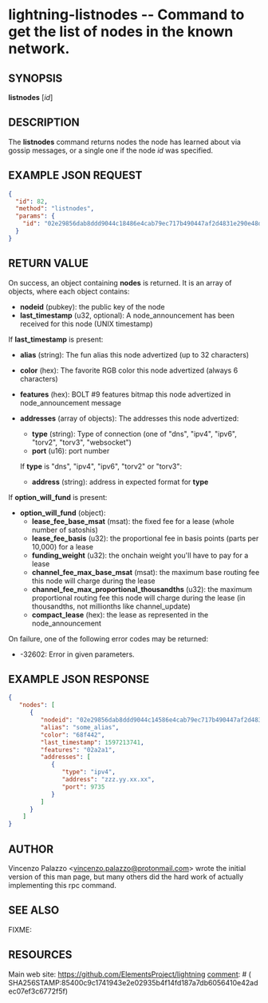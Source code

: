 lightning-listnodes -- Command to get the list of nodes in the known network.
============================================================

SYNOPSIS
--------

**listnodes** [*id*]

DESCRIPTION
-----------

The **listnodes** command returns nodes the node has learned about via gossip messages, or a single one if the node *id* was specified.

EXAMPLE JSON REQUEST
------------
```json
{
  "id": 82,
  "method": "listnodes",
  "params": {
    "id": "02e29856dab8ddd9044c18486e4cab79ec717b490447af2d4831e290e48d57638a"
  }
}
```

RETURN VALUE
------------

[comment]: # (GENERATE-FROM-SCHEMA-START)
On success, an object containing **nodes** is returned.  It is an array of objects, where each object contains:
- **nodeid** (pubkey): the public key of the node
- **last_timestamp** (u32, optional): A node_announcement has been received for this node (UNIX timestamp)

If **last_timestamp** is present:
  - **alias** (string): The fun alias this node advertized (up to 32 characters)
  - **color** (hex): The favorite RGB color this node advertized (always 6 characters)
  - **features** (hex): BOLT #9 features bitmap this node advertized in node_announcement message
  - **addresses** (array of objects): The addresses this node advertized:
    - **type** (string): Type of connection (one of "dns", "ipv4", "ipv6", "torv2", "torv3", "websocket")
    - **port** (u16): port number

    If **type** is "dns", "ipv4", "ipv6", "torv2" or "torv3":
      - **address** (string): address in expected format for **type**

If **option_will_fund** is present:
  - **option_will_fund** (object):
    - **lease_fee_base_msat** (msat): the fixed fee for a lease (whole number of satoshis)
    - **lease_fee_basis** (u32): the proportional fee in basis points (parts per 10,000) for a lease
    - **funding_weight** (u32): the onchain weight you'll have to pay for a lease
    - **channel_fee_max_base_msat** (msat): the maximum base routing fee this node will charge during the lease
    - **channel_fee_max_proportional_thousandths** (u32): the maximum proportional routing fee this node will charge during the lease (in thousandths, not millionths like channel_update)
    - **compact_lease** (hex): the lease as represented in the node_announcement

[comment]: # (GENERATE-FROM-SCHEMA-END)

On failure, one of the following error codes may be returned:

- -32602: Error in given parameters.

EXAMPLE JSON RESPONSE
-----
```json
{
   "nodes": [
      {
         "nodeid": "02e29856dab8ddd9044c14586e4cab79ec717b490447af2d4831e290e48d58638a",
         "alias": "some_alias",
         "color": "68f442",
         "last_timestamp": 1597213741,
         "features": "02a2a1",
         "addresses": [
            {
               "type": "ipv4",
               "address": "zzz.yy.xx.xx",
               "port": 9735
            }
         ]
      }
    ]
}
```


AUTHOR
------

Vincenzo Palazzo <<vincenzo.palazzo@protonmail.com>> wrote the initial version of this man page, but many others did the hard work of actually implementing this rpc command.

SEE ALSO
--------

FIXME:

RESOURCES
---------

Main web site: <https://github.com/ElementsProject/lightning>
[comment]: # ( SHA256STAMP:85400c9c1741943e2e02935b4f14fd187a7db6056410e42adec07ef3c6772f5f)

